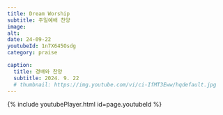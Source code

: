 ```yaml
---
title: Dream Worship
subtitle: 주일예배 찬양
image:
alt:
date: 24-09-22
youtubeId: 1n7X645Osdg
category: praise

caption:
  title: 경배와 찬양
  subtitle: 2024. 9. 22
  # thumbnail: https://img.youtube.com/vi/ci-IfMT3Eww/hqdefault.jpg
---
```


{% include youtubePlayer.html id=page.youtubeId %}
